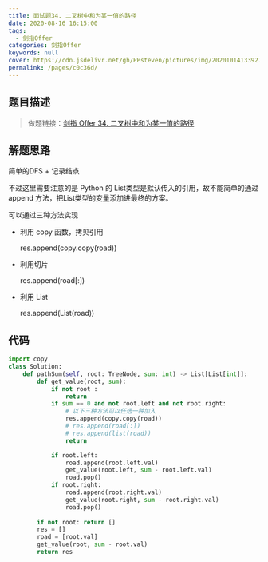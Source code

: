 ```yaml
---
title: 面试题34. 二叉树中和为某一值的路径
date: 2020-08-16 16:15:00
tags: 
  - 剑指Offer
categories: 剑指Offer
keywords: null
cover: https://cdn.jsdelivr.net/gh/PPsteven/pictures/img/20201014133927.png
permalink: /pages/c0c36d/
---
```


## 题目描述

> 做题链接：[剑指 Offer 34. 二叉树中和为某一值的路径](https://leetcode-cn.com/problems/er-cha-shu-zhong-he-wei-mou-yi-zhi-de-lu-jing-lcof/)
>

<!--more-->

## 解题思路

简单的DFS + 记录结点

不过这里需要注意的是 Python 的 List类型是默认传入的引用，故不能简单的通过 append 方法，把List类型的变量添加进最终的方案。

可以通过三种方法实现

-  利用 copy 函数，拷贝引用

   res.append(copy.copy(road))

- 利用切片

   res.append(road[:])

- 利用 List

  res.append(List(road))

## 代码

```python
import copy
class Solution:
    def pathSum(self, root: TreeNode, sum: int) -> List[List[int]]:
        def get_value(root, sum):
            if not root : 
                return
            if sum == 0 and not root.left and not root.right:
                # 以下三种方法可以任选一种加入 
                res.append(copy.copy(road))
                # res.append(road[:])
                # res.append(list(road)) 
                return 

            if root.left:
                road.append(root.left.val)
                get_value(root.left, sum - root.left.val)
                road.pop()
            if root.right:
                road.append(root.right.val)
                get_value(root.right, sum - root.right.val)
                road.pop()
            
        if not root: return []
        res = []
        road = [root.val]
        get_value(root, sum - root.val)
        return res
```
